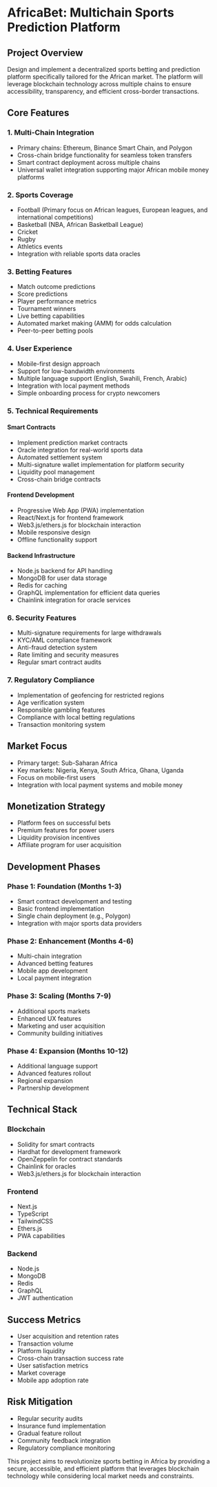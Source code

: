 # AfricaBet: Multichain Sports Prediction Platform

## Project Overview
Design and implement a decentralized sports betting and prediction platform specifically tailored for the African market. The platform will leverage blockchain technology across multiple chains to ensure accessibility, transparency, and efficient cross-border transactions.

## Core Features

### 1. Multi-Chain Integration
- Primary chains: Ethereum, Binance Smart Chain, and Polygon
- Cross-chain bridge functionality for seamless token transfers
- Smart contract deployment across multiple chains
- Universal wallet integration supporting major African mobile money platforms

### 2. Sports Coverage
- Football (Primary focus on African leagues, European leagues, and international competitions)
- Basketball (NBA, African Basketball League)
- Cricket
- Rugby
- Athletics events
- Integration with reliable sports data oracles

### 3. Betting Features
- Match outcome predictions
- Score predictions
- Player performance metrics
- Tournament winners
- Live betting capabilities
- Automated market making (AMM) for odds calculation
- Peer-to-peer betting pools

### 4. User Experience
- Mobile-first design approach
- Support for low-bandwidth environments
- Multiple language support (English, Swahili, French, Arabic)
- Integration with local payment methods
- Simple onboarding process for crypto newcomers

### 5. Technical Requirements

#### Smart Contracts
- Implement prediction market contracts
- Oracle integration for real-world sports data
- Automated settlement system
- Multi-signature wallet implementation for platform security
- Liquidity pool management
- Cross-chain bridge contracts

#### Frontend Development
- Progressive Web App (PWA) implementation
- React/Next.js for frontend framework
- Web3.js/ethers.js for blockchain interaction
- Mobile responsive design
- Offline functionality support

#### Backend Infrastructure
- Node.js backend for API handling
- MongoDB for user data storage
- Redis for caching
- GraphQL implementation for efficient data queries
- Chainlink integration for oracle services

### 6. Security Features
- Multi-signature requirements for large withdrawals
- KYC/AML compliance framework
- Anti-fraud detection system
- Rate limiting and security measures
- Regular smart contract audits

### 7. Regulatory Compliance
- Implementation of geofencing for restricted regions
- Age verification system
- Responsible gambling features
- Compliance with local betting regulations
- Transaction monitoring system

## Market Focus
- Primary target: Sub-Saharan Africa
- Key markets: Nigeria, Kenya, South Africa, Ghana, Uganda
- Focus on mobile-first users
- Integration with local payment systems and mobile money

## Monetization Strategy
- Platform fees on successful bets
- Premium features for power users
- Liquidity provision incentives
- Affiliate program for user acquisition

## Development Phases

### Phase 1: Foundation (Months 1-3)
- Smart contract development and testing
- Basic frontend implementation
- Single chain deployment (e.g., Polygon)
- Integration with major sports data providers

### Phase 2: Enhancement (Months 4-6)
- Multi-chain integration
- Advanced betting features
- Mobile app development
- Local payment integration

### Phase 3: Scaling (Months 7-9)
- Additional sports markets
- Enhanced UX features
- Marketing and user acquisition
- Community building initiatives

### Phase 4: Expansion (Months 10-12)
- Additional language support
- Advanced features rollout
- Regional expansion
- Partnership development

## Technical Stack

### Blockchain
- Solidity for smart contracts
- Hardhat for development framework
- OpenZeppelin for contract standards
- Chainlink for oracles
- Web3.js/ethers.js for blockchain interaction

### Frontend
- Next.js
- TypeScript
- TailwindCSS
- Ethers.js
- PWA capabilities

### Backend
- Node.js
- MongoDB
- Redis
- GraphQL
- JWT authentication

## Success Metrics
- User acquisition and retention rates
- Transaction volume
- Platform liquidity
- Cross-chain transaction success rate
- User satisfaction metrics
- Market coverage
- Mobile app adoption rate

## Risk Mitigation
- Regular security audits
- Insurance fund implementation
- Gradual feature rollout
- Community feedback integration
- Regulatory compliance monitoring

This project aims to revolutionize sports betting in Africa by providing a secure, accessible, and efficient platform that leverages blockchain technology while considering local market needs and constraints.
